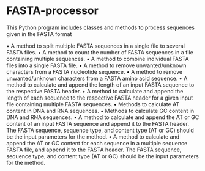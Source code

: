 # FASTA-processor
This Python program includes classes and methods to process sequences given in the FASTA format

• A method to split multiple FASTA sequences in a single file to several FASTA files.
• A method to count the number of FASTA sequences in a file containing multiple sequences.
• A method to combine individual FASTA files into a single FASTA file.
• A method to remove unwanted/unknown characters from a FASTA nucleotide sequence.
• A method to remove unwanted/unknown characters from a FASTA amino acid sequence.
• A method to calculate and append the length of an input FASTA sequence to the respective FASTA header.
• A method to calculate and append the length of each sequence to the respective FASTA header for a given input file containing multiple FASTA sequences.
• Methods to calculate AT content in DNA and RNA sequences.
• Methods to calculate GC content in DNA and RNA sequences.
• A method to calculate and append the AT or GC content of an input FASTA sequence and append it to the FASTA header. The FASTA sequence, sequence type, and content type (AT or GC) should be the input parameters for the method.
• A method to calculate and append the AT or GC content for each sequence in a multiple sequence FASTA file, and append it to the FASTA header. The FASTA sequence, sequence type, and content type (AT or GC) should be the input parameters for the method.

